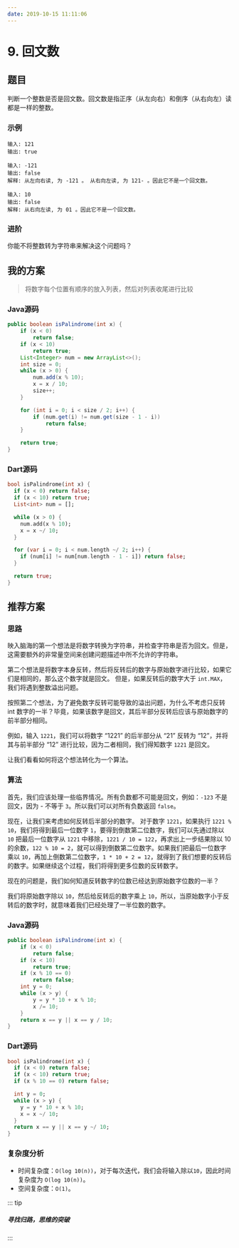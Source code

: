 ```yaml
---
date: 2019-10-15 11:11:06
---
```

# 9. 回文数
## 题目
判断一个整数是否是回文数。回文数是指正序（从左向右）和倒序（从右向左）读都是一样的整数。
### 示例
```
输入: 121
输出: true

输入: -121
输出: false
解释: 从左向右读, 为 -121 。 从右向左读, 为 121- 。因此它不是一个回文数。

输入: 10
输出: false
解释: 从右向左读, 为 01 。因此它不是一个回文数。
```
### 进阶
你能不将整数转为字符串来解决这个问题吗？

## 我的方案
> 将数字每个位置有顺序的放入列表，然后对列表收尾进行比较

### Java源码
```java
public boolean isPalindrome(int x) {
    if (x < 0)
        return false;
    if (x < 10)
        return true;
    List<Integer> num = new ArrayList<>();
    int size = 0;
    while (x > 0) {
        num.add(x % 10);
        x = x / 10;
        size++;
    }

    for (int i = 0; i < size / 2; i++) {
        if (num.get(i) != num.get(size - 1 - i))
            return false;
    }

    return true;
}
```

### Dart源码
```dart
bool isPalindrome(int x) {
  if (x < 0) return false;
  if (x < 10) return true;
  List<int> num = [];

  while (x > 0) {
    num.add(x % 10);
    x = x ~/ 10;
  }

  for (var i = 0; i < num.length ~/ 2; i++) {
    if (num[i] != num[num.length - 1 - i]) return false;
  }

  return true;
}
```

## 推荐方案
### 思路
映入脑海的第一个想法是将数字转换为字符串，并检查字符串是否为回文。但是，这需要额外的非常量空间来创建问题描述中所不允许的字符串。

第二个想法是将数字本身反转，然后将反转后的数字与原始数字进行比较，如果它们是相同的，那么这个数字就是回文。
但是，如果反转后的数字大于 `int.MAX`，我们将遇到整数溢出问题。

按照第二个想法，为了避免数字反转可能导致的溢出问题，为什么不考虑只反转 int 数字的一半？毕竟，如果该数字是回文，其后半部分反转后应该与原始数字的前半部分相同。

例如，输入 `1221`，我们可以将数字 “1221” 的后半部分从 “21” 反转为 “12”，并将其与前半部分 “12” 进行比较，因为二者相同，我们得知数字 `1221` 是回文。

让我们看看如何将这个想法转化为一个算法。
### 算法
首先，我们应该处理一些临界情况。所有负数都不可能是回文，例如：`-123` 不是回文，因为 - 不等于 `3`。所以我们可以对所有负数返回 `false`。

现在，让我们来考虑如何反转后半部分的数字。
对于数字 `1221`，如果执行 `1221 % 10`，我们将得到最后一位数字 `1`，要得到倒数第二位数字，我们可以先通过除以 `10` 把最后一位数字从 `1221` 中移除，`1221 / 10 = 122`，再求出上一步结果除以 10 的余数，`122 % 10 = 2`，就可以得到倒数第二位数字。如果我们把最后一位数字乘以 `10`，再加上倒数第二位数字，`1 * 10 + 2 = 12`，就得到了我们想要的反转后的数字。如果继续这个过程，我们将得到更多位数的反转数字。

现在的问题是，我们如何知道反转数字的位数已经达到原始数字位数的一半？

我们将原始数字除以 `10`，然后给反转后的数字乘上 `10`，所以，当原始数字小于反转后的数字时，就意味着我们已经处理了一半位数的数字。


### Java源码
```java
public boolean isPalindrome(int x) {
    if (x < 0)
        return false;
    if (x < 10)
        return true;
    if (x % 10 == 0)
        return false;
    int y = 0;
    while (x > y) {
        y = y * 10 + x % 10;
        x /= 10;
    }
    return x == y || x == y / 10;
}

```

### Dart源码
```dart
bool isPalindrome(int x) {
  if (x < 0) return false;
  if (x < 10) return true;
  if (x % 10 == 0) return false;

  int y = 0;
  while (x > y) {
    y = y * 10 + x % 10;
    x = x ~/ 10;
  }
  return x == y || x == y ~/ 10;
}
```
### 复杂度分析
- 时间复杂度：`O(log 10(n))`，对于每次迭代，我们会将输入除以`10`，因此时间复杂度为 `O(log 10(n))`。
- 空间复杂度：`O(1)`。

::: tip
##### 寻找归路，思维的突破
:::

